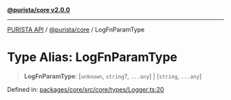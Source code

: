 [**@purista/core v2.0.0**](../README.md)

***

[PURISTA API](../../../packages.md) / [@purista/core](../README.md) / LogFnParamType

# Type Alias: LogFnParamType

> **LogFnParamType**: \[`unknown`, `string`?, `...any`\] \| \[`string`, `...any`\]

Defined in: [packages/core/src/core/types/Logger.ts:20](https://github.com/puristajs/purista/blob/master/packages/core/src/core/types/Logger.ts#L20)
